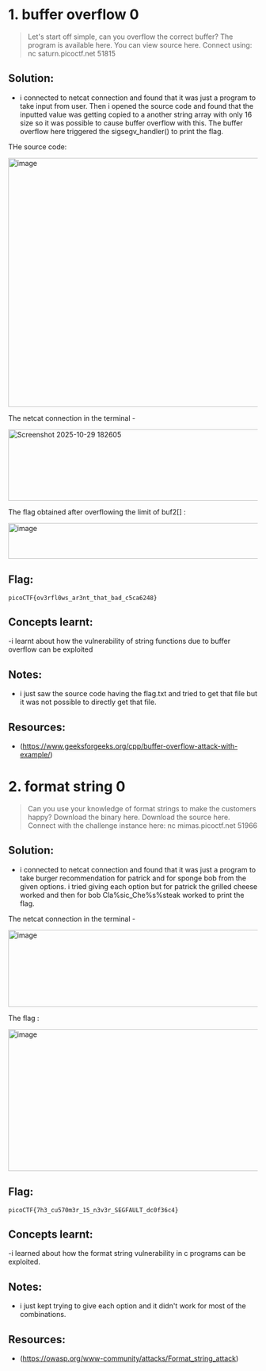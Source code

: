 # 1. buffer overflow 0

>Let's start off simple, can you overflow the correct buffer? The program is available here. You can view source here.
Connect using:
nc saturn.picoctf.net 51815


## Solution:

- i connected to netcat connection and found that it was just a program to take input from user. Then i opened the source code and found that  the inputted value was getting copied to a another string array with only 16 size so it was possible to cause buffer overflow with this. The buffer overflow here triggered the sigsegv_handler() to print the flag.

THe source code:

<img width="853" height="502" alt="image" src="https://github.com/user-attachments/assets/8de81b00-56e6-485a-b139-416cc23c714e" />


The netcat connection in the terminal - 

<img width="751" height="144" alt="Screenshot 2025-10-29 182605" src="https://github.com/user-attachments/assets/936a8fb6-8080-4c06-8485-7dfa41f7bd3d" />


The flag obtained after overflowing the limit of buf2[] :

<img width="661" height="72" alt="image" src="https://github.com/user-attachments/assets/81df2ba2-7819-424b-a449-2d44293bab3f" />



## Flag:

```
picoCTF{ov3rfl0ws_ar3nt_that_bad_c5ca6248}
```

## Concepts learnt:

-i learnt about how the vulnerability of string functions due to buffer overflow can be exploited 

## Notes:

- i just saw the source code having the flag.txt and tried to get that file but it was not possible to directly get that file.

## Resources:

-  (https://www.geeksforgeeks.org/cpp/buffer-overflow-attack-with-example/)

# 2. format string 0

>Can you use your knowledge of format strings to make the customers happy?
Download the binary here.
Download the source here.
Connect with the challenge instance here:
nc mimas.picoctf.net 51966


## Solution:

- i connected to netcat connection and found that it was just a program to take burger recommendation for patrick and for sponge bob from the given options. i tried giving each option but for patrick the grilled cheese worked and then for bob  Cla%sic_Che%s%steak worked to print the flag.

The netcat connection in the terminal - 

<img width="1400" height="155" alt="image" src="https://github.com/user-attachments/assets/b58880d4-e8d3-49fe-8230-d1dfa18b0976" />

The flag  :

<img width="1575" height="286" alt="image" src="https://github.com/user-attachments/assets/265de432-9d49-4382-aa63-d5520ece30eb" />

## Flag:

```
picoCTF{7h3_cu570m3r_15_n3v3r_SEGFAULT_dc0f36c4}
```

## Concepts learnt:

-i learned about how the format string vulnerability in c programs can be exploited.

## Notes:

- i just kept trying to give each option and it didn't work for most of the combinations. 

## Resources:

-  (https://owasp.org/www-community/attacks/Format_string_attack)




